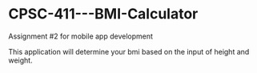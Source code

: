 # CPSC-411---BMI-Calculator
Assignment #2 for mobile app development

This application will determine your bmi based on the input of height and weight.
